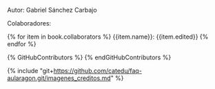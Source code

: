 Autor: Gabriel Sánchez Carbajo

Colaboradores:

{% for item in book.collaborators %}
{{item.name}}: {{item.edited}}
{% endfor %}

{% GitHubContributors %}
{% endGitHubContributors %}

{% include "git+https://github.com/catedu/faq-aularagon.git/imagenes_creditos.md" %}